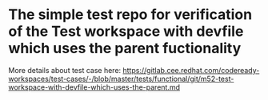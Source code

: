 # The simple test repo for verification of the Test workspace with devfile which uses the parent fuctionality
More details about test case here: https://gitlab.cee.redhat.com/codeready-workspaces/test-cases/-/blob/master/tests/functional/git/m52-test-workspace-with-devfile-which-uses-the-parent.md
